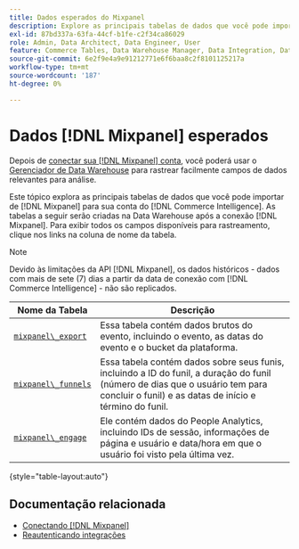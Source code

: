 ```yaml
---
title: Dados esperados do Mixpanel
description: Explore as principais tabelas de dados que você pode importar do Mixpanel para sua conta  [!DNL Commerce Intelligence] .
exl-id: 87bd337a-63fa-44cf-b1fe-c2f34ca86029
role: Admin, Data Architect, Data Engineer, User
feature: Commerce Tables, Data Warehouse Manager, Data Integration, Data Import/Export
source-git-commit: 6e2f9e4a9e91212771e6f6baa8c2f8101125217a
workflow-type: tm+mt
source-wordcount: '187'
ht-degree: 0%

---
```


# Dados [!DNL Mixpanel] esperados

Depois de [conectar sua [!DNL Mixpanel] conta](../integrations/mixpanel.md), você poderá usar o [Gerenciador de Data Warehouse](../../../data-analyst/data-warehouse-mgr/tour-dwm.md) para rastrear facilmente campos de dados relevantes para análise.

Este tópico explora as principais tabelas de dados que você pode importar de [!DNL Mixpanel] para sua conta do [!DNL Commerce Intelligence]. As tabelas a seguir serão criadas na Data Warehouse após a conexão [!DNL Mixpanel]. Para exibir todos os campos disponíveis para rastreamento, clique nos links na coluna de nome da tabela.

>[!NOTE]
>
>Devido às limitações da API [!DNL Mixpanel], os dados históricos - dados com mais de sete (7) dias a partir da data de conexão com [!DNL Commerce Intelligence] - não são replicados.

| **Nome da Tabela** | **Descrição** |
|-----|-----|
| [`mixpanel\_export`](https://developer.mixpanel.com/reference/raw-data-export-api#datafeed) | Essa tabela contém dados brutos do evento, incluindo o evento, as datas do evento e o bucket da plataforma. |
| [`mixpanel\_funnels`](https://developer.mixpanel.com/reference/raw-data-export-api#funnels-default) | Essa tabela contém dados sobre seus funis, incluindo a ID do funil, a duração do funil (número de dias que o usuário tem para concluir o funil) e as datas de início e término do funil. |
| [`mixpanel\_engage`](https://developer.mixpanel.com/reference/raw-data-export-api#engage-default) | Ele contém dados do People Analytics, incluindo IDs de sessão, informações de página e usuário e data/hora em que o usuário foi visto pela última vez. |

{style="table-layout:auto"}

## Documentação relacionada

* [Conectando [!DNL Mixpanel]](../integrations/mixpanel.md)
* [Reautenticando integrações](https://experienceleague.adobe.com/docs/commerce-knowledge-base/kb/how-to/mbi-reauthenticating-integrations.html?lang=pt-BR)
